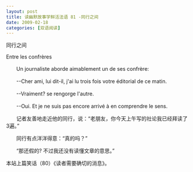 ```yaml
---
layout: post
title: 读幽默故事学鲜活法语 81 -同行之间
date: 2009-02-18
categories: [双语阅读]  
---
```


同行之间

Entre les confrères

　　Un journaliste aborde aimablement un de ses confrère:

　　--Cher ami, lui dit-il, j'ai lu trois fois votre éditorial de ce matin.

　　--Vraiment? se rengorge l'autre.

　　--Oui. Et je ne suis pas encore arrivé à en comprendre le sens.



　　记者友善地走近他的同行，说：“老朋友，你今天上午写的社论我已经拜读了3遍。”

　　同行有点洋洋得意：“真的吗？”

　　“那还假的? 不过我还没有读懂文章的意思。”



本站上篇笑话（80）《读者需要确切的消息》。
